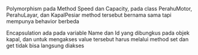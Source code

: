 Polymorphism pada Method Speed dan Capacity,
pada class PerahuMotor, PerahuLayar, dan KapalPesiar method tersebut bernama sama tapi mempunya behavior berbeda

Encapsulation ada pada variable Name dan Id yang dibungkus pada objek kapal,
dan untuk mengakses value tersebut harus melalui method set dan get tidak bisa langsung diakses